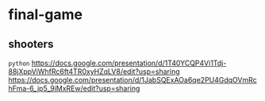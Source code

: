 
# final-game

## shooters

```python```
https://docs.google.com/presentation/d/1T40YCQP4Vi1Tdj-88jXppViWhfRc6ft4TR0xyHZqLV8/edit?usp=sharing
https://docs.google.com/presentation/d/1JabSQExAOa6qe2PU4GdqOVmRchFma-6_jp5_9iMxREw/edit?usp=sharing
